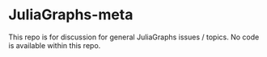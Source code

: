 # JuliaGraphs-meta

This repo is for discussion for general JuliaGraphs issues / topics. No code is available within this repo.
